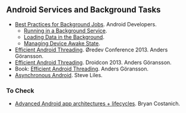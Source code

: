 Android Services and Background Tasks
-------------------------------------

* [Best Practices for Background Jobs](http://developer.android.com/training/best-background.html). Android Developers.
  * [Running in a Background Service](http://developer.android.com/training/run-background-service/index.html).
  * [Loading Data in the Background](http://developer.android.com/training/load-data-background/index.html).
  * [Managing Device Awake State](http://developer.android.com/training/scheduling/index.html).
* [Efficient Android Threading](http://vimeo.com/78912113). Øredev Conference 2013. Anders Göransson.
* [Efficient Android Threading](https://www.youtube.com/watch?v=_q12gb7OwsA). Droidcon 2013. Anders Göransson.
* Book: [Efficient Android Threading](http://shop.oreilly.com/product/mobile/0636920029397.do). Anders Göransson.
* [Asynchronous Android](http://www.amazon.com/Asynchronous-Android-Steve-Liles/dp/1783286873/ref=pd_sim_sbs_b_5?ie=UTF8&refRID=0J62P0XKSJ9XXH8QW6XN). Steve Liles.
 
### To Check
* [Advanced Android app architectures + lifecycles](http://oredev.org/2013/wed-fri-conference/advanced-android-app-architectures--lifecycles). Bryan Costanich.
